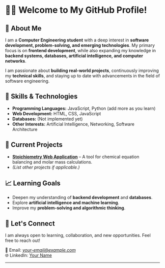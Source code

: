 # 👨‍💻 Welcome to My GitHub Profile!

## 📌 About Me  
I am a **Computer Engineering student** with a deep interest in **software development, problem-solving, and emerging technologies**. My primary focus is on **frontend development**, while also expanding my knowledge in **backend systems, databases, artificial intelligence, and computer networks**.

I am passionate about **building real-world projects**, continuously improving my **technical skills**, and staying up to date with advancements in the field of software engineering.

## 🔧 Skills & Technologies  
- **Programming Languages:** JavaScript, Python (add more as you learn)  
- **Web Development:** HTML, CSS, JavaScript  
- **Databases:** (Not implemented yet)  
- **Other Interests:** Artificial Intelligence, Networking, Software Architecture  

## 🚀 Current Projects  
- **[Stoichiometry Web Application](https://github.com/seu-usuario/)** – A tool for chemical equation balancing and molar mass calculations.  
- *(List other projects if applicable.)*

## 📈 Learning Goals  
- Deepen my understanding of **backend development** and **databases**.  
- Explore **artificial intelligence and machine learning**.  
- Improve my **problem-solving and algorithmic thinking**.  

## 📩 Let's Connect  
I am always open to learning, collaboration, and new opportunities. Feel free to reach out!  

📧 Email: *your-email@example.com*  
🌐 LinkedIn: [Your Name](https://linkedin.com/in/your-profile)  

---
<!---
snt94/snt94 is a ✨ special ✨ repository because its `README.md` (this file) appears on your GitHub profile.
You can click the Preview link to take a look at your changes.
--->
